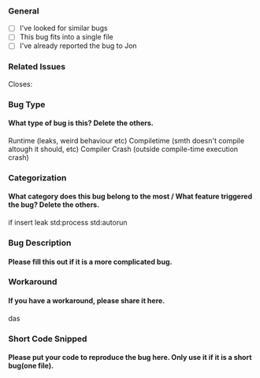 ### General

- [ ] I've looked for similar bugs
- [ ] This bug fits into a single file
- [ ] I've already reported the bug to Jon

### Related Issues
Closes: 

### Bug Type
#### What type of bug is this? Delete the others.
Runtime (leaks, weird behaviour etc)
Compiletime (smth doesn't compile altough it should, etc)
Compiler Crash (outside compile-time execution crash)

### Categorization
#### What category does this bug belong to the most / What feature triggered the bug? Delete the others.
if
insert
leak
std:process
std:autorun

### Bug Description
#### Please fill this out if it is a more complicated bug.



### Workaround
#### If you have a workaround, please share it here.

das

### Short Code Snipped
#### Please put your code to reproduce the bug here. Only use it if it is a short bug(one file).

```c

```
